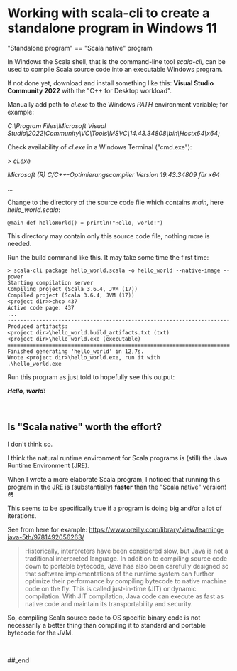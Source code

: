# Working with scala-cli to create a standalone program in Windows 11

"Standalone program" == "Scala native" program

In Windows the Scala shell, that is the command-line tool _scala-cli_, can be used to compile Scala source code into an executable Windows program.

If not done yet, download and install something like this: **Visual Studio Community 2022** with the "C++ for Desktop workload".

Manually add path to _cl.exe_ to the Windows _PATH_ environment variable; for example:

_C:\Program Files\Microsoft Visual Studio\2022\Community\VC\Tools\MSVC\14.43.34808\bin\Hostx64\x64;_

Check availability of _cl.exe_ in a Windows Terminal ("cmd.exe"):

_> cl.exe_

_Microsoft (R) C/C++-Optimierungscompiler Version 19.43.34809 für x64_

...

Change to the directory of the source code file which contains _main_, here _hello_world.scala_:

```
@main def helloWorld() = println("Hello, world!")
```

This directory may contain only this source code file, nothing more is needed.

Run the build command like this. It may take some time the first time:

```
> scala-cli package hello_world.scala -o hello_world --native-image --power
Starting compilation server
Compiling project (Scala 3.6.4, JVM (17))
Compiled project (Scala 3.6.4, JVM (17))
<project dir>>chcp 437
Active code page: 437
...
----------------------------------------------------------------------
Produced artifacts:
<project dir>\hello_world.build_artifacts.txt (txt)
<project dir>\hello_world.exe (executable)
======================================================================
Finished generating 'hello_world' in 12,7s.
Wrote <project dir>\hello_world.exe, run it with
.\hello_world.exe
```

Run this program as just told to hopefully see this output:

_**Hello, world!**_

<br/>

## Is "Scala native" worth the effort?

I don't think so.

I think the natural runtime environment for Scala programs is (still) the Java Runtime Environment (JRE).

When I wrote a more elaborate Scala program, I noticed that running this program in the JRE is (substantially) **faster** than the "Scala native" version! :flushed:

This seems to be specifically true if a program is doing big and/or a lot of iterations.

See from here for example: https://www.oreilly.com/library/view/learning-java-5th/9781492056263/

> Historically, interpreters have been considered slow, but Java is not a traditional interpreted language. In addition to compiling source code down to portable bytecode, Java has also been carefully designed so that software implementations of the runtime system can further optimize their performance by compiling bytecode to native machine code on the fly. This is called just-in-time (JIT) or dynamic compilation. With JIT compilation, Java code can execute as fast as native code and maintain its transportability and security.

So, compiling Scala source code to OS specific binary code is not necessarily a better thing than compiling it to standard and portable bytecode for the JVM.

<br/>

##_end
